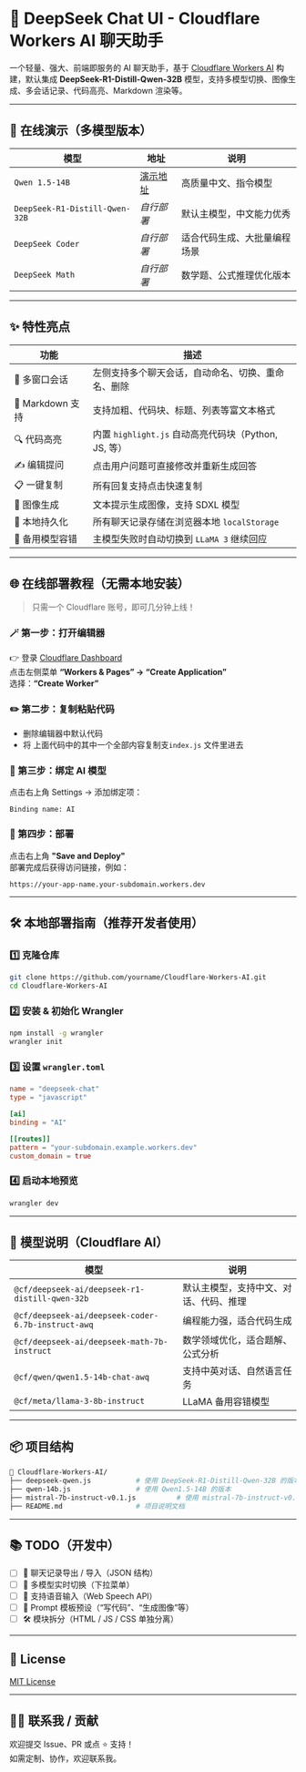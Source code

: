 
# 🧠 DeepSeek Chat UI - Cloudflare Workers AI 聊天助手

一个轻量、强大、前端即服务的 AI 聊天助手，基于 [Cloudflare Workers AI](https://developers.cloudflare.com/workers-ai/) 构建，默认集成 **DeepSeek-R1-Distill-Qwen-32B** 模型，支持多模型切换、图像生成、多会话记录、代码高亮、Markdown 渲染等。

---

## 🚀 在线演示（多模型版本）

| 模型 | 地址 | 说明 |
|------|------|------|
| `Qwen 1.5-14B` | [演示地址](https://calm-lake-75ac.ndjswww2023.workers.dev/) | 高质量中文、指令模型 |
| `DeepSeek-R1-Distill-Qwen-32B` | _自行部署_ | 默认主模型，中文能力优秀 |
| `DeepSeek Coder` | _自行部署_ | 适合代码生成、大批量编程场景 |
| `DeepSeek Math` | _自行部署_ | 数学题、公式推理优化版本 |

---

## ✨ 特性亮点

| 功能 | 描述 |
|------|------|
| 💬 多窗口会话 | 左侧支持多个聊天会话，自动命名、切换、重命名、删除 |
| 📝 Markdown 支持 | 支持加粗、代码块、标题、列表等富文本格式 |
| 🔍 代码高亮 | 内置 `highlight.js` 自动高亮代码块（Python, JS, 等） |
| ✍️ 编辑提问 | 点击用户问题可直接修改并重新生成回答 |
| 📋 一键复制 | 所有回复支持点击快速复制 |
| 🎨 图像生成 | 文本提示生成图像，支持 SDXL 模型 |
| 💾 本地持久化 | 所有聊天记录存储在浏览器本地 `localStorage` |
| 🔁 备用模型容错 | 主模型失败时自动切换到 `LLaMA 3` 继续回应 |

---

## 🌐 在线部署教程（无需本地安装）

> 只需一个 Cloudflare 账号，即可几分钟上线！

### 🪄 第一步：打开编辑器

👉 登录 [Cloudflare Dashboard](https://dash.cloudflare.com)  
点击左侧菜单 **“Workers & Pages” → “Create Application”**  
选择：**“Create Worker”**

### ✏️ 第二步：复制粘贴代码

- 删除编辑器中默认代码
- 将 上面代码中的其中一个全部内容复制支`index.js` 文件里进去

### 🔧 第三步：绑定 AI 模型

点击右上角 Settings → 添加绑定项：

```
Binding name: AI
```

### 🚀 第四步：部署

点击右上角 **"Save and Deploy"**  
部署完成后获得访问链接，例如：

```
https://your-app-name.your-subdomain.workers.dev
```

---

## 🛠 本地部署指南（推荐开发者使用）

### 1️⃣ 克隆仓库

```bash
git clone https://github.com/yourname/Cloudflare-Workers-AI.git
cd Cloudflare-Workers-AI
```

### 2️⃣ 安装 & 初始化 Wrangler

```bash
npm install -g wrangler
wrangler init
```

### 3️⃣ 设置 `wrangler.toml`

```toml
name = "deepseek-chat"
type = "javascript"

[ai]
binding = "AI"

[[routes]]
pattern = "your-subdomain.example.workers.dev"
custom_domain = true
```

### 4️⃣ 启动本地预览

```bash
wrangler dev
```

---

## 🤖 模型说明（Cloudflare AI）

| 模型 | 说明 |
|------|------|
| `@cf/deepseek-ai/deepseek-r1-distill-qwen-32b` | 默认主模型，支持中文、对话、代码、推理 |
| `@cf/deepseek-ai/deepseek-coder-6.7b-instruct-awq` | 编程能力强，适合代码生成 |
| `@cf/deepseek-ai/deepseek-math-7b-instruct` | 数学领域优化，适合题解、公式分析 |
| `@cf/qwen/qwen1.5-14b-chat-awq` | 支持中英对话、自然语言任务 |
| `@cf/meta/llama-3-8b-instruct` | LLaMA 备用容错模型 |

---

## 📦 项目结构

```bash
📁 Cloudflare-Workers-AI/
├── deepseek-qwen.js           # 使用 DeepSeek-R1-Distill-Qwen-32B 的版本
├── qwen-14b.js                # 使用 Qwen1.5-14B 的版本
├── mistral-7b-instruct-v0.1.js          # 使用 mistral-7b-instruct-v0.1 模型
├── README.md                  # 项目说明文档
```

---

## 📚 TODO（开发中）

- [ ] 💾 聊天记录导出 / 导入（JSON 结构）
- [ ] 🔁 多模型实时切换（下拉菜单）
- [ ] 🎤 支持语音输入（Web Speech API）
- [ ] 🧠 Prompt 模板预设（“写代码”、“生成图像”等）
- [ ] 🛠 模块拆分（HTML / JS / CSS 单独分离）

---

## 📝 License

[MIT License](LICENSE)

---

## 🙋‍♂️ 联系我 / 贡献

欢迎提交 Issue、PR 或点 ⭐ 支持！  
如需定制、协作，欢迎联系我。
